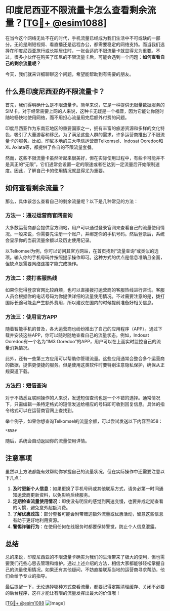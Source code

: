# 印度尼西亚不限流量卡怎么查看剩余流量？[[TG💪+ @esim1088](https://t.me/s/esim1088)]

在当今这个网络无处不在的时代，手机流量已经成为我们生活中不可或缺的一部分。无论是刷短视频、看直播还是远程办公，都需要稳定的网络支持。而当我们选择在印度尼西亚旅行或长期居住时，一张合适的不限流量卡就显得尤为重要。不过，很多小伙伴在购买了印尼的不限流量卡后，可能会遇到一个问题：**如何查看自己的剩余流量呢？**

今天，我们就来详细聊聊这个问题，希望能帮助到有需要的朋友。

## 什么是印度尼西亚的不限流量卡？

首先，我们得明确什么是不限流量卡。简单来说，它是一种提供无限量数据服务的SIM卡。对于经常需要上网的人来说，这种卡无疑是一个福音，因为它能让你随时随地畅快地使用网络，而不用担心流量用完后额外付费的问题。

印度尼西亚作为东南亚地区的重要国家之一，拥有丰富的旅游资源和多样的文化特色，吸引了大量游客和移民。为了满足这些人群的需求，许多运营商推出了不限流量卡的服务。比如，印尼本地的三大电信运营商Telkomsel、Indosat Ooredoo和XL Axiata等，都提供了各自的不限流量套餐。

然而，这些不限流量卡虽然听起来很美好，但在实际使用过程中，有些卡可能并不是真正的“无限”。它们通常会设置一定的限速或者在达到一定流量后开始限制速度。因此，了解自己卡的使用情况就显得尤为重要。

## 如何查看剩余流量？

那么，具体该怎么查看自己的剩余流量呢？以下是几种常见的方法：

### 方法一：通过运营商官网查询

大多数运营商都会提供官方网站，用户可以通过登录官网来查看自己的流量使用情况。一般来说，你需要先注册一个账户，并绑定你的手机号码。然后登录后，系统会显示你的当前流量余额以及历史使用记录。

以Telkomsel为例，你可以访问其官方网站，在首页找到“流量查询”或类似的选项。输入你的手机号码并按照提示操作即可。这种方式的优点是信息准确且全面，但缺点是需要网络连接才能完成操作。

### 方法二：拨打客服热线

如果你觉得登录官网比较麻烦，也可以直接拨打运营商的客服热线进行咨询。客服人员会根据你的电话号码为你提供详细的流量使用情况。不过需要注意的是，拨打国际长途可能会产生额外费用，所以建议在国内的时候提前准备好相关信息。

### 方法三：使用官方APP

随着智能手机的普及，各大运营商也纷纷推出了自己的应用程序（APP）。通过下载并安装这些APP，你可以随时随地查看自己的流量状态。例如，Indosat Ooredoo有一个名为“IM3 Ooredoo”的APP，用户可以在上面实时监控自己的流量消耗情况。

此外，还有一些第三方应用可以帮助你管理流量。这些应用通常会整合多个运营商的数据，提供更便捷的服务。但是使用这类软件时要特别注意隐私保护，确保从正规渠道下载。

### 方法四：短信查询

对于不熟悉互联网操作的人来说，发送短信查询也是一个不错的选择。通常情况下，只需编辑一条特定格式的短信发送给相应的号码即可收到回复信息。具体的指令格式可以在运营商官网上查找到。

举个例子，如果你想查询Telkomsel的流量余额，可以尝试发送以下内容至858：
```
*858#
```
随后，系统会自动返回你的流量使用详情。

## 注意事项

虽然以上方法都能有效帮助你掌握自己的流量状况，但在实际操作中还需要注意以下几点：

1. **及时更新个人信息**：如果更换了手机号码或其他联系方式，请务必第一时间通知运营商更新资料，以免影响后续服务。
2. **定期检查流量使用情况**：即使没有明显的感觉到网速变慢，也要养成定期查看的习惯，避免意外超额消费。
3. **了解优惠政策**：部分套餐可能会附带赠送额外流量或优惠活动，留意这些信息有助于更好地利用资源。
4. **警惕诈骗行为**：在使用任何在线服务时都要保持警觉，防止个人信息泄露。

## 总结

总的来说，印度尼西亚的不限流量卡确实为我们的生活带来了极大的便利，但也需要我们花些心思去管理和维护。通过上述介绍的方法，相信大家都能够轻松掌握自己的流量使用情况。如果还有其他疑问，不妨直接联系当地的运营商寻求帮助，他们会给予专业的指导。

最后提醒一下，无论选择哪种方式查看流量，都要记得定期清理缓存、关闭不必要的后台程序，这样才能让有限的流量发挥出最大的价值哦！

[[TG💪+ @esim1088](https://t.me/s/esim1088) ![Image](https://i.postimg.cc/4NQfJmqS/Snipaste-2025-05-13-00-14-12.png)]